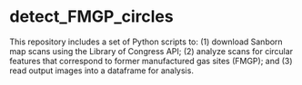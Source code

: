 # detect_FMGP_circles

This repository includes a set of Python scripts to:
(1) download Sanborn map scans using the Library of Congress API;
(2) analyze scans for circular features that correspond to former manufactured gas sites (FMGP); and
(3) read output images into a dataframe for analysis.
